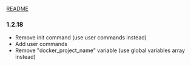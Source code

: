 [README](README.md)

### 1.2.18
- Remove init command (use user commands instead)
- Add user commands
- Remove "docker_project_name" variable (use global variables array instead)
